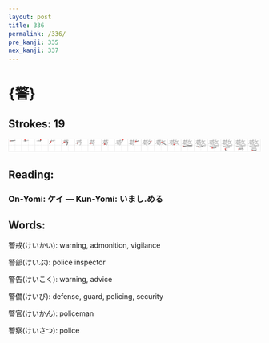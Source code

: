 ```yaml
---
layout: post
title: 336
permalink: /336/
pre_kanji: 335
nex_kanji: 337
---
```


# {警}

## Strokes: 19

<div class="stroke"><img src="../images/E8ADA6.png" /></div>

## Reading:

### On-Yomi: ケイ &mdash; Kun-Yomi: いまし.める

## Words:

警戒(けいかい): warning, admonition, vigilance

警部(けいぶ): police inspector

警告(けいこく): warning, advice

警備(けいび): defense, guard, policing, security

警官(けいかん): policeman

警察(けいさつ): police
